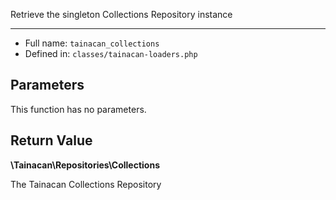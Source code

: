 
Retrieve the singleton Collections Repository instance

***

* Full name: `tainacan_collections`
* Defined in: `classes/tainacan-loaders.php`

## Parameters

This function has no parameters.

## Return Value

**\Tainacan\Repositories\Collections**

The Tainacan Collections Repository

